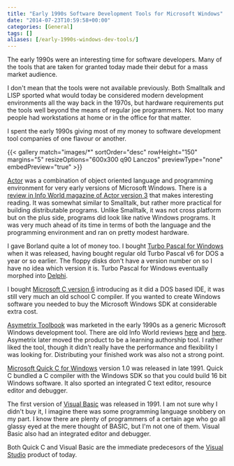 ```yaml
---
title: "Early 1990s Software Development Tools for Microsoft Windows"
date: "2014-07-23T10:59:58+00:00"
categories: [General]
tags: []
aliases: [/early-1990s-windows-dev-tools/]
---
```


The early 1990s were an interesting time for software developers. Many of the tools that are taken for granted today made their debut for a mass market audience.

I don't mean that the tools were not available previously. Both Smalltalk and LISP sported what would today be considered modern development environments all the way back in the 1970s, but hardware requirements put the tools well beyond the means of regular joe programmers. Not too many people had workstations at home or in the office for that matter.

I spent the early 1990s giving most of my money to software development tool companies of one flavour or another.

{{< gallery match="images/*"
            sortOrder="desc"
            rowHeight="150"
            margins="5"
            resizeOptions="600x300 q90 Lanczos"
            previewType="none"
            embedPreview="true" >}}

<a href="https://en.wikipedia.org/wiki/Actor_%28programming_language%29">Actor</a> was a combination of object oriented language and programming environment for very early versions of Microsoft Windows. There is a <a href="http://books.google.co.uk/books?id=LjwEAAAAMBAJ&amp;pg=PT86">review in Info World magazine of Actor version 3</a> that makes interesting reading. It was somewhat similar to Smalltalk, but rather more practical for building distributable programs. Unlike Smalltalk, it was not cross platform but on the plus side, programs did look like native Windows programs. It was very much ahead of its time in terms of both the language and the programming environment and ran on pretty modest hardware.

I gave Borland quite a lot of money too. I bought <a href="https://en.wikipedia.org/wiki/Turbo_Pascal#Windows_versions">Turbo Pascal for Windows</a> when it was released, having bought regular old Turbo Pascal v6 for DOS a year or so earlier. The floppy disks don't have a version number on so I have no idea which version it is. Turbo Pascal for Windows eventually morphed into <a href="https://en.wikipedia.org/wiki/Delphi_%28programming_language%29">Delphi</a>.

I bought <a href="http://www.drdobbs.com/windows/optimizing-with-microsoft-c-60/184408398">Microsoft C version 6</a> introducing as it did a DOS based IDE, it was still very much an old school C compiler. If you wanted to create Windows software you needed to buy the Microsoft Windows SDK at considerable extra cost.

<a href="https://en.wikipedia.org/wiki/ToolBook">Asymetrix Toolbook</a> was marketed in the early 1990s as a generic Microsoft Windows development tool. There are old Info World reviews <a href="http://books.google.co.uk/books?id=plAEAAAAMBAJ&amp;pg=PA60">here</a> and <a href="http://books.google.co.uk/books?id=RlAEAAAAMBAJ&amp;pg=PT51">here</a>. Asymetrix later moved the product to be a learning authorship tool. I rather liked the tool, though it didn't really have the performance and flexibility I was looking for. Distributing your finished work was also not a strong point.

<a href="https://en.wikipedia.org/wiki/QuickC">Microsoft Quick C for Windows</a> version 1.0 was released in late 1991. Quick C bundled a C compiler with the Windows SDK so that you could build 16 bit Windows software. It also sported an integrated C text editor, resource editor and debugger.

The first version of <a href="https://en.wikipedia.org/wiki/Visual_Basic">Visual Basic</a> was released in 1991. I am not sure why I didn't buy it, I imagine there was some programming language snobbery on my part. I know there are plenty of programmers of a certain age who go all glassy eyed at the mere thought of BASIC, but I'm not one of them. Visual Basic also had an integrated editor and debugger.

Both Quick C and Visual Basic are the immediate predecesors of the <a href="https://en.wikipedia.org/wiki/Microsoft_Visual_Studio">Visual Studio</a> product of today.
